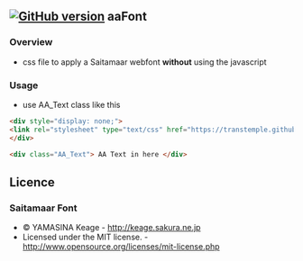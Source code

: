 [![GitHub version](https://badge.fury.io/gh/transtemple%2Faafont.png)](https://badge.fury.io/gh/transtemple%2Faafont)
 aaFont
-------------------
### Overview

 * css file to apply a Saitamaar webfont **without** using the javascript

### Usage

 * use AA_Text class like this
 
```html
<div style="display: none;">
<link rel="stylesheet" type="text/css" href="https://transtemple.github.io/aaFont/aaFont.css">
</div>

<div class="AA_Text"> AA Text in here </div>
```

 Licence
---------------------

### Saitamaar Font

* &copy; YAMASINA Keage - http://keage.sakura.ne.jp
* Licensed under the MIT license. - http://www.opensource.org/licenses/mit-license.php

